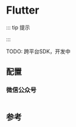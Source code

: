 # Flutter

::: tip 提示

:::

TODO: 跨平台SDK，开发中

## 配置

### 微信公众号

<img :src="$withBase('/image/qrcode_xiaperio_430.jpg')" style="width:250px;"/>

## 参考
